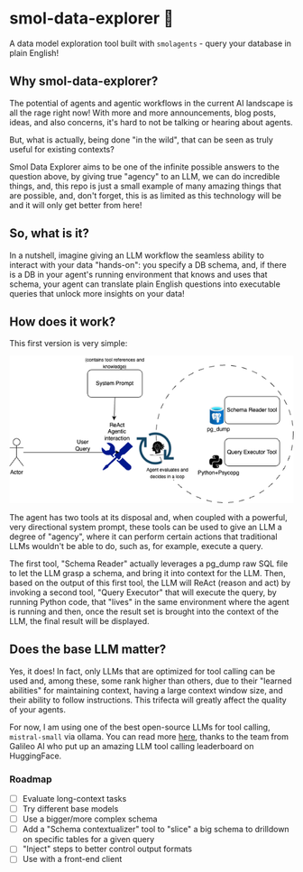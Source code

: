# smol-data-explorer 🚀
A data model exploration tool built with `smolagents` - query your database in plain English!

## Why smol-data-explorer?

The potential of agents and agentic workflows in the current AI landscape is all the rage right now! With more and more announcements, blog posts, ideas, and also concerns, it's hard to not be talking or hearing about agents.

But, what is actually, being done "in the wild", that can be seen as truly useful for existing contexts?

Smol Data Explorer aims to be one of the infinite possible answers to the question above, by giving true "agency" to an LLM, we can do incredible things, and, this repo is just a small example of many amazing things that are possible, and, don't forget, this is as limited as this technology will be and it will only get better from here!

## So, what is it?

In a nutshell, imagine giving an LLM workflow the seamless ability to interact with your data "hands-on": you specify a DB schema, and, if there is a DB in your agent's running environment that knows and uses that schema, your agent can translate plain English questions into executable queries that unlock more insights on your data!

## How does it work?

This first version is very simple:

![ReAct Framework](images/agent-query.png)

The agent has two tools at its disposal and, when coupled with a powerful, very directional system prompt, these 
tools can be used to give an LLM a degree of "agency", where it can perform certain actions that traditional LLMs 
wouldn't be able to do, such as, for example, execute a query.

The first tool, "Schema Reader" actually leverages a pg_dump raw SQL file to let the LLM grasp a schema, and bring 
it into context for the LLM.
Then, based on the output of this first tool, the LLM will ReAct (reason and act) by invoking a second tool, "Query 
Executor" that will execute the query, by running Python code, that "lives" in the same environment where the agent 
is running and then, once the result set is brought into the context of the LLM, the final result will be displayed.

## Does the base LLM matter?

Yes, it does! In fact, only LLMs that are optimized for tool calling can be used and, among these, some rank higher than others, due to their "learned abilities" for maintaining context, having a large context window size, and their ability to follow instructions. This trifecta will greatly affect the quality of your agents.

For now, I am using one of the best open-source LLMs for tool calling, `mistral-small` via ollama. You can read more [here](https://www.galileo.ai/blog/agent-leaderboard), thanks to the team from Galileo AI who put up an amazing LLM tool calling leaderboard on HuggingFace.

### Roadmap

- [ ] Evaluate long-context tasks 
- [ ] Try different base models
- [ ] Use a bigger/more complex schema
- [ ] Add a "Schema contextualizer" tool to "slice" a big schema to drilldown on specific tables for a given query
- [ ] "Inject" steps to better control output formats
- [ ] Use with a front-end client 
